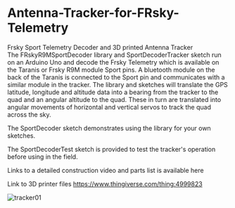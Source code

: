 # Antenna-Tracker-for-FRsky-Telemetry
Frsky Sport Telemetry Decoder and 3D printed Antenna Tracker  
The FRskyR9MSportDecoder library and SportDecoderTracker sketch run on an Arduino Uno and decode the Frsky Telemetry which is available on the Taranis or Frsky R9M module Sport pins. A bluetooth module on the back of the Taranis is connected to the Sport pin and communicates with a similar module in the tracker. The library and sketches will translate the GPS latitude, longitude and altitude data into a bearing from the tracker to the quad and an angular altitude to the quad. These in turn are translated into angular movements of horizontal and vertical servos to track the quad across the sky.

The SportDecoder sketch demonstrates using the library for your own sketches.

The SportDecoderTest sketch is provided to test the tracker's operation before using in the field.

Links to a detailed construction video and parts list is available here

Link to 3D printer files https://www.thingiverse.com/thing:4999823

![tracker01](https://user-images.githubusercontent.com/13920701/136672814-b28054df-c4d4-4425-82c3-7b1e532ee1ee.jpg)




